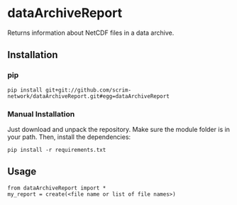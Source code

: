 # dataArchiveReport
Returns information about NetCDF files in a data archive.

## Installation

### pip

```
pip install git+git://github.com/scrim-network/dataArchiveReport.git#egg=dataArchiveReport
```

### Manual Installation

Just download and unpack the repository. Make sure the module folder is in your path. Then, install the dependencies:

```
pip install -r requirements.txt
```

## Usage

```
from dataArchiveReport import *
my_report = create(<file name or list of file names>)
```
